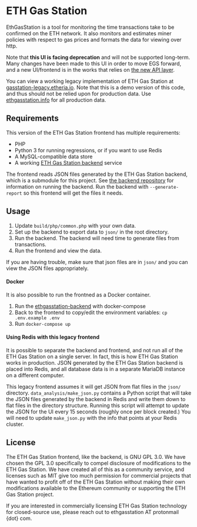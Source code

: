 # ETH Gas Station

EthGasStation is a tool for monitoring the time transactions take to be
confirmed on the ETH network.  It also monitors and estimates miner policies
with respect to gas prices and formats the data for viewing over http.

Note that **this UI is facing deprecation** and will not be supported long-term.
Many changes have been made to this UI in order to move EGS forward, and a new
UI/frontend is in the works that relies on
[the new API layer](//github.com/ethgasstation/ethgasstation-api).

You can view a working legacy implementation of ETH Gas Station
at [gasstation-legacy.etheria.io](https://gasstation-legacy.etheria.io/). Note
that this is a demo version of this code, and thus should not be relied upon
for production data. Use [ethgasstation.info](https://ethgasstation.info/) for
all production data.


## Requirements

This version of the ETH Gas Station frontend has multiple requirements:

* PHP
* Python 3 for running regressions, or if you want to use Redis
* A MySQL-compatible data store
* A working [ETH Gas Station backend](//github.com/ethgasstation/ethgasstation-backend) service

The frontend reads JSON files generated by the ETH Gas Station backend, which
is a submodule for this project. See [the backend repository](//github.com/ethgasstation/ethgasstation-backend)
for information on running the backend. Run the backend with `--generate-report`
so this frontend will get the files it needs.


## Usage

1. Update `build/php/common.php` with your own data.
2. Set up the backend to export data to `json/` in the root directory.
3. Run the backend. The backend will need time to generate files from transactions.
4. Run the frontend and view the data.

If you are having trouble, make sure that json files are in `json/` and you can
view the JSON files appropriately.

#### Docker
It is also possible to run the frontned as a Docker container.

1. Run the [ethgasstation-backend](https://github.com/SettleFinance/ethgasstation-backend) with docker-compose
2. Back to the frontend to copy/edit the environment variables: `cp .env.example .env`
3. Run `docker-compose up`

#### Using Redis with this legacy frontend

It is possible to separate the backend and frontend, and not run all of the ETH
Gas Station on a single server. In fact, this is how ETH Gas Station works in
production. JSON generated by the ETH Gas Station backend is placed into Redis,
and all database data is in a separate MariaDB instance on a different computer.

This legacy frontend assumes it will get JSON from flat files in the `json/`
directory. `data_analysis/make_json.py` contains a Python script that will take
the JSON files generated by the backend in Redis and write them down to flat files
in the directory structure. Running this script will attempt to update the JSON
for the UI every 15 seconds (roughly once per block created.) You will need to
update `make_json.py` with the info that points at your Redis cluster.

## License

The ETH Gas Station frontend, like the backend, is GNU GPL 3.0. We have chosen
the GPL 3.0 specifically to compel disclosure of modifications to the ETH Gas
Station. We have created all of this as a community service, and licenses such
as MIT give too much permission for commercial projects that have wanted to
profit off of the ETH Gas Station without making their own modifications available
to the Ethereum community or supporting the ETH Gas Station project.

If you are interested in commercially licensing ETH Gas Station technology for
closed-source use, please reach out to ethgasstation AT protonmail {dot} com. 
